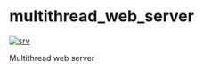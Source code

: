 # multithread_web_server
[![srv](https://github.com/Fastex007/multithread_web_server/actions/workflows/main.yml/badge.svg)](https://github.com/Fastex007/multithread_web_server/actions/workflows/main.yml)

Multithread web server
